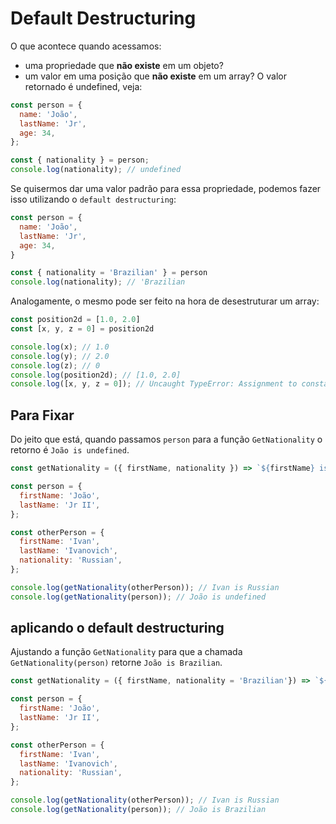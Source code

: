 # Default Destructuring

O que acontece quando acessamos:
- uma propriedade que **não existe** em um objeto?
- um valor em uma posição que **não existe** em um array?
O valor retornado é undefined, veja:
```javascript
const person = {
  name: 'João',
  lastName: 'Jr',
  age: 34,
};

const { nationality } = person;
console.log(nationality); // undefined
```


Se quisermos dar uma valor padrão para essa propriedade, podemos fazer isso utilizando o `default destructuring`:
```javascript
const person = {
  name: 'João',
  lastName: 'Jr',
  age: 34,
}

const { nationality = 'Brazilian' } = person
console.log(nationality); // 'Brazilian
```

Analogamente, o mesmo pode ser feito na hora de desestruturar um array:
```javascript
const position2d = [1.0, 2.0]
const [x, y, z = 0] = position2d

console.log(x); // 1.0
console.log(y); // 2.0
console.log(z); // 0
console.log(position2d); // [1.0, 2.0]
console.log([x, y, z = 0]); // Uncaught TypeError: Assignment to constant variable.
```


## Para Fixar
Do jeito que está, quando passamos `person` para a função `GetNationality` o retorno é `João is undefined`. 

```javascript
const getNationality = ({ firstName, nationality }) => `${firstName} is ${nationality}`;

const person = {
  firstName: 'João',
  lastName: 'Jr II',
};

const otherPerson = {
  firstName: 'Ivan',
  lastName: 'Ivanovich',
  nationality: 'Russian',
};

console.log(getNationality(otherPerson)); // Ivan is Russian
console.log(getNationality(person)); // João is undefined
```


## aplicando o default destructuring
Ajustando a função `GetNationality` para que a chamada `GetNationality(person)` retorne `João is Brazilian`.
```javascript
const getNationality = ({ firstName, nationality = 'Brazilian'}) => `${firstName} is ${nationality}`;

const person = {
  firstName: 'João',
  lastName: 'Jr II',
};

const otherPerson = {
  firstName: 'Ivan',
  lastName: 'Ivanovich',
  nationality: 'Russian',
};

console.log(getNationality(otherPerson)); // Ivan is Russian
console.log(getNationality(person)); // João is Brazilian
```

